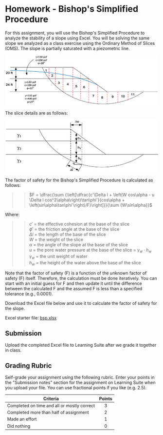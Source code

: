 # Homework - Bishop's Simplified Procedure

For this assignment, you will use the Bishop's Simplified Procedure to analyze the stability of a slope using Excel. You will be solving the same slope we analyzed as a class exercise using the Ordinary Method of Slices (OMS). The slope is partially saturated with a piezometric line.

![oms1.png](oms1.png)

The slice details are as follows:

![oms2.png](oms2.png)

The factor of safety for the Bishop's Simplified Procedure is calculated as follows:

>>$F = \dfrac{\sum {\left[\dfrac{c'\Delta l + \left(W cos\alpha - u \Delta l cos^2\alpha\right)\tan\phi'}{cos\alpha + \left(sin\alpha\tan\phi'\right)/F}\right]}}{\sum {W\sin\alpha}}$

Where:

>>$c'$ = the effective cohesion at the base of the slice<br>
$\phi'$ = the friction angle at the base of the slice<br>
$\Delta l$ = the length of the base of the slice<br>
$W$ = the weight of the slice<br>
$\alpha$ = the angle of the slope at the base of the slice<br>
$u$ = the pore water pressure at the base of the slice = $\gamma_w \cdot h_w$<br>
$\gamma_w$ = the unit weight of water<br>
$h_w$ = the height of the water above the base of the slice

Note that the factor of safety (F) is a function of the unknown factor of safety (F) itself. Therefore, the calculation must be done iteratively. You can start with an initial guess for F and then update it until the difference between the calculated F and the assumed F is less than a specified tolerance (e.g., 0.0001).

Download the Excel file below and use it to calculate the factor of safety for the slope.

Excel starter file: [bsp.xlsx](bsp.xlsx)

## Submission

Upload the completed Excel file to Learning Suite after we grade it together in class.

## Grading Rubric

Self-grade your assignment using the following rubric. Enter your points in the "Submission notes" section for the assignment on Learning Suite when you upload your file. You can use fractional points if you like (e.g. 2.5).

| Criteria                                    | Points |
|---------------------------------------------|:------:|
| Completed on time and all or mostly correct |   3    |
| Completed more than half of assignment      |   2    |
| Made an effort                              |   1    |
| Did nothing                                 |   0    |